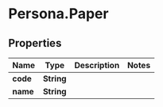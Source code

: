 # Persona.Paper

## Properties

Name | Type | Description | Notes
------------ | ------------- | ------------- | -------------
**code** | **String** |  | 
**name** | **String** |  | 


